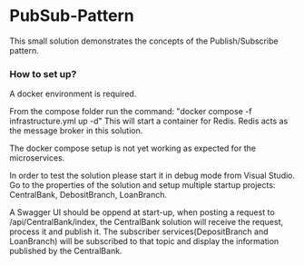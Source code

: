 # PubSub-Pattern
This small solution demonstrates the concepts of the Publish/Subscribe pattern.

### How to set up? ###
A docker environment is required.

From the compose folder run the command: "docker compose -f infrastructure.yml up -d" This will start a container for Redis. Redis acts as the message broker in this solution.

The docker compose setup is not yet working as expected for the microservices.

In order to test the solution please start it in debug mode from Visual Studio.
Go to the properties of the solution and setup multiple startup projects: CentralBank, DebositBranch, LoanBranch.

A Swagger UI should be oppend at start-up, when posting a request to /api/CentralBank/index, the CentralBank solution will receive the request, process it and publish it.
The subscriber services(DepositBranch and LoanBranch) will be subscribed to that topic and display the information published by the CentralBank.
